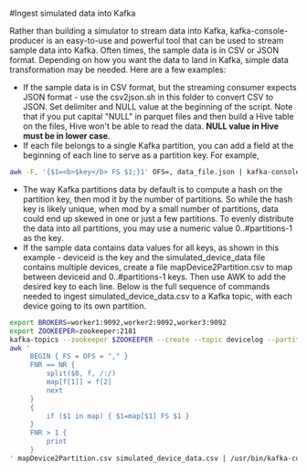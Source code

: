 #Ingest simulated data into Kafka

Rather than building a simulator to stream data into Kafka, kafka-console-producer is an easy-to-use and powerful tool that can be used to stream sample data into Kafka.  Often times, the sample data is in CSV or JSON format.  Depending on how you want the data to land in Kafka, simple data transformation may be needed.  Here are a few examples:

* If the sample data is in CSV format, but the streaming consumer expects JSON format - use the csv2json.sh in this folder to convert CSV to JSON. Set delimiter and NULL value at the beginning of the script.  Note that if you put capital "NULL" in parquet files and then build a Hive table on the files, Hive won't be able to read the data.  **NULL value in Hive must be in lower case**.
* If each file belongs to a single Kafka partition, you can add a field at the beginning of each line to serve as a partition key.  For example,
```bash
awk -F, '{$1=<b>$key</b> FS $1;}1' OFS=, data_file.json | kafka-console-producer ... --property parse.key=true --property key.separator=,
```
* The way Kafka partitions data by default is to compute a hash on the partition key, then mod it by the number of partitions.  So while the hash key is likely unique, when mod by a small number of partitions, data could end up skewed in one or just a few partitions.  To evenly distribute the data into all partitions, you may use a numeric value 0..#partitions-1 as the key.
* If the sample data contains data values for all keys, as shown in this example - deviceid is the key and the simulated_device_data file contains multiple devices, create a file mapDevice2Partition.csv to map between deviceid and 0..#partitions-1 keys. Then use AWK to add the desired key to each line.  Below is the full sequence of commands needed to ingest simulated_device_data.csv to a Kafka topic, with each device going to its own partition.
```bash
export BROKERS=worker1:9092,worker2:9092,worker3:9092
export ZOOKEEPER=zookeeper:2181
kafka-topics --zookeeper $ZOOKEEPER --create --topic devicelog --partitions 8 --replication-factor 3
awk '
     BEGIN { FS = OFS = "," }
     FNR == NR {
         split($0, f, /:/)
         map[f[1]] = f[2]
         next
     }
     {
         if ($1 in map) { $1=map[$1] FS $1 }
     }
     FNR > 1 {
         print 
     }
' mapDevice2Partition.csv simulated_device_data.csv | /usr/bin/kafka-console-producer --topic devicelog --broker-list $BROKERS --property parse.key=true --property key.separator=,
```
